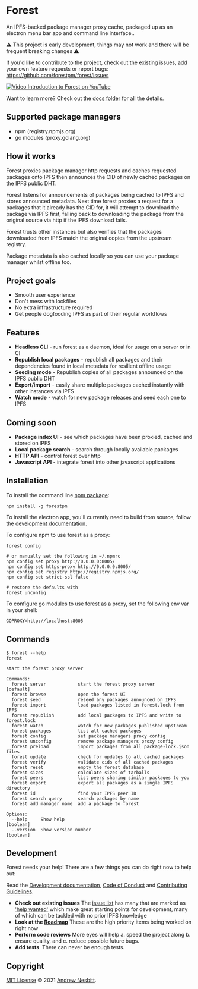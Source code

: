 # Forest

An IPFS-backed package manager proxy cache, packaged up as an electron menu bar app and command line interface..

⚠️ This project is early development, things may not work and there will be frequent breaking changes ⚠️

If you'd like to contribute to the project, check out the existing issues, add your own feature requests or report bugs: https://github.com/forestpm/forest/issues

[![Video Introduction to Forest on YouTube](https://img.youtube.com/vi/uNuPJHP2lfU/0.jpg)](https://www.youtube.com/watch?v=uNuPJHP2lfU)

Want to learn more? Check out the [docs folder](docs) for all the details.

## Supported package managers

- npm (registry.npmjs.org)
- go modules (proxy.golang.org)

## How it works

Forest proxies package manager http requests and caches requested packages onto IPFS then announces the CID of newly cached packages on the IPFS public DHT.

Forest listens for announcements of packages being cached to IPFS and stores announced metadata. Next time forest proxies a request for a packages that it already has the CID for, it will attempt to download the package via IPFS first, falling back to downloading the package from the original source via http if the IPFS download fails.

Forest trusts other instances but also verifies that the packages downloaded from IPFS match the original copies from the upstream registry.

Package metadata is also cached locally so you can use your package manager whilst offline too.

## Project goals

- Smooth user experience
- Don't mess with lockfiles
- No extra infrastructure required
- Get people dogfooding IPFS as part of their regular workflows

## Features

- **Headless CLI** - run forest as a daemon, ideal for usage on a server or in CI
- **Republish local packages** - republish all packages and their dependencies found in local metadata for resilient offline usage
- **Seeding mode** - Republish copies of all packages announced on the IPFS public DHT
- **Export/import** - easily share multiple packages cached instantly with other instances via IPFS
- **Watch mode** - watch for new package releases and seed each one to IPFS

## Coming soon

- **Package index UI** - see which packages have been proxied, cached and stored on IPFS
- **Local package search** - search through locally available packages
- **HTTP API** - control forest over http
- **Javascript API** - integrate forest into other javascript applications

## Installation

To install the command line [npm package](https://www.npmjs.com/package/forestpm):

```
npm install -g forestpm
```

To install the electron app, you'll currently need to build from source, follow the [development documentation](docs/development.md).

To configure npm to use forest as a proxy:

```shell
forest config

# or manually set the following in ~/.npmrc
npm config set proxy http://0.0.0.0:8005/
npm config set https-proxy http://0.0.0.0:8005/
npm config set registry http://registry.npmjs.org/
npm config set strict-ssl false

# restore the defaults with
forest unconfig
```

To configure go modules to use forest as a proxy, set the following env var in your shell:

```
GOPROXY=http://localhost:8005
```

## Commands

```
$ forest --help
forest

start the forest proxy server

Commands:
  forest server            start the forest proxy server               [default]
  forest browse            open the forest UI
  forest seed              reseed any packages announced on IPFS
  forest import            load packages listed in forest.lock from IPFS
  forest republish         add local packages to IPFS and write to forest.lock
  forest watch             watch for new packages published upstream
  forest packages          list all cached packages
  forest config            set package managers proxy config
  forest unconfig          remove package managers proxy config
  forest preload           import packages from all package-lock.json files
  forest update            check for updates to all cached packages
  forest verify            validate cids of all cached packages
  forest reset             empty the forest database
  forest sizes             calculate sizes of tarballs
  forest peers             list peers sharing similar packages to you
  forest export            export all packages as a single IPFS directory
  forest id                find your IPFS peer ID
  forest search query      search packages by name
  forest add manager name  add a package to forest

Options:
  --help     Show help                                                 [boolean]
  --version  Show version number                                       [boolean]
```

## Development

Forest needs your help!  There are a few things you can do right now to help out:

Read the [Development documentation](docs/development.md), [Code of Conduct](docs/code-of-conduct.md) and [Contributing Guidelines](docs/contributing.md).

- **Check out existing issues** The [issue list](https://github.com/forestpm/forest/issues) has many that are marked as ['help wanted'](https://github.com/forestpm/forest/issues?q=is%3Aissue+is%3Aopen+sort%3Aupdated-desc+label%3A%22help+wanted%22) which make great starting points for development, many of which can be tackled with no prior IPFS knowledge
- **Look at the [Roadmap](docs/roadmap.md)** These are the high priority items being worked on right now
- **Perform code reviews** More eyes will help
  a. speed the project along
  b. ensure quality, and
  c. reduce possible future bugs.
- **Add tests**. There can never be enough tests.

## Copyright

[MIT License](LICENSE) © 2021 [Andrew Nesbitt](https://github.com/andrew).
